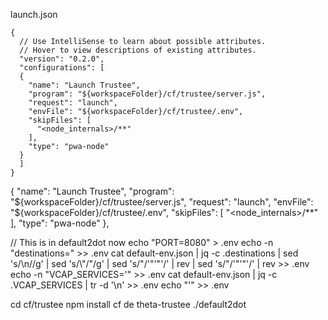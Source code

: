 launch.json
```
{
  // Use IntelliSense to learn about possible attributes.
  // Hover to view descriptions of existing attributes.
  "version": "0.2.0",
  "configurations": [
  {
    "name": "Launch Trustee",
    "program": "${workspaceFolder}/cf/trustee/server.js",
    "request": "launch",
    "envFile": "${workspaceFolder}/cf/trustee/.env",
    "skipFiles": [
      "<node_internals>/**"
    ],
    "type": "pwa-node"
  }
  ]
}
```
  {
    "name": "Launch Trustee",
    "program": "${workspaceFolder}/cf/trustee/server.js",
    "request": "launch",
    "envFile": "${workspaceFolder}/cf/trustee/.env",
    "skipFiles": [
      "<node_internals>/**"
    ],
    "type": "pwa-node"
  },

// This is in default2dot now
echo "PORT=8080" > .env
echo -n "destinations=" >> .env
cat default-env.json | jq -c .destinations | sed 's/\\n//g' | sed 's/\\"/"/g' | sed 's/"/'"'"'/' | rev | sed 's/"/'"'"'/' | rev >> .env
echo -n "VCAP_SERVICES='" >> .env
cat default-env.json | jq -c .VCAP_SERVICES | tr -d '\n' >> .env
echo "'" >> .env


cd cf/trustee
npm install
cf de theta-trustee
./default2dot
